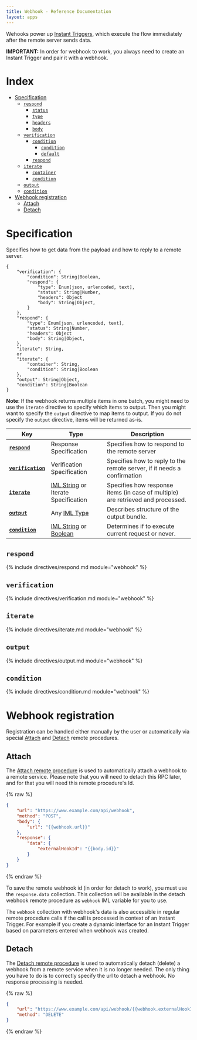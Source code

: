```yaml
---
title: Webhook - Reference Documentation
layout: apps
---
```


Wehooks power up
[Instant Triggers](trigger.instant.md), which execute the flow
immediately after the remote server sends data.

**IMPORTANT:** In order for webhook to work, you always need to create
an Instant Trigger and pair it with a webhook.

# Index

- [Specification](#specification)
  - [`respond`](#respond)
    - [`status`](#respond-status)
    - [`type`](#respond-type)
    - [`headers`](#respond-headers)
    - [`body`](#respond-body)
  - [`verification`](#verification)
    - [`condition`](#verification-condition)
      - [`condition`](#condition-condition)
      - [`default`](#condition-default)
    - [`respond`](#verification-respond)
  - [`iterate`](#iterate)
    - [`container`](#iterate-container)
    - [`condition`](#iterate-condition)
  - [`output`](#output)
  - [`condition`](#condition)
- [Webhook registration](#webhook-registration)
  - [Attach](#attach)
  - [Detach](#detach)

# Specification

Specifies how to get data from the payload and how to reply to a remote server.

```text
{
    "verification": {
        "condition": String|Boolean,
        "respond": {
            "type": Enum[json, urlencoded, text],
            "status": String|Number,
            "headers": Object
            "body": String|Object,
        }
    },
    "respond": {
        "type": Enum[json, urlencoded, text],
        "status": String|Number,
        "headers": Object
        "body": String|Object,
    },
    "iterate": String,
    or
    "iterate": {
        "container": String,
        "condition": String|Boolean
    },
    "output": String|Object,
    "condition": String|Boolean
}
```

**Note**:
If the webhook returns multiple items in one batch, you might need to
use the `iterate` directive to specify which items to output. Then you
might want to specify the `output` directive to map items to output. If
you do not specify the `output` directive, items will be returned as-is.


| Key                                 | Type                                                                               | Description                                                                     |
| ---                                 | ---                                                                                | ---                                                                             |
| [**`respond`**](#respond)           | Response Specification                                                             | Specifies how to respond to the remote server                                   |
| [**`verification`**](#verification) | Verification Specification                                                         | Specifies how to reply to the remote server, if it needs a confirmation         |
| [**`iterate`**](#iterate)           | [IML String](articles/types.md#iml-string) or Iterate Specification                | Specifies how response items (in case of multiple) are retrieved and processed. |
| [**`output`**](#output)             | Any [IML Type](articles/types.md#iml-types)                                        | Describes structure of the output bundle.                                       |
| [**`condition`**](#condition)       | [IML String](articles/types.md#iml-string) or [Boolean](articles/types.md#boolean) | Determines if to execute current request or never.                              |


## `respond`

{% include directives/respond.md module="webhook" %}

## `verification`

{% include directives/verification.md module="webhook" %}

## `iterate`

{% include directives/iterate.md module="webhook" %}

## `output`

{% include directives/output.md module="webhook" %}

## `condition`

{% include directives/condition.md module="webhook" %}

# Webhook registration

Registration can be handled either manually by the user or automatically
via special
[Attach](rpc.md#attach-rpc) and
[Detach](rpc.md#detach-rpc) remote procedures.

## Attach

The
[Attach remote procedure](rpc.md#attach-rpc) is used to automatically
attach a webhook to a remote service. Please note that you will need to
detach this RPC later, and for that you will need this remote procedure's
Id.

{% raw %}
```json
{
    "url": "https://www.example.com/api/webhook",
    "method": "POST",
    "body": {
        "url": "{{webhook.url}}"
    },
    "response": {
        "data": {
            "externalHookId": "{{body.id}}"
        }
    }
}
```
{% endraw %}

To save the remote webhook id (in order for detach to work), you must
use the `response.data` collection. This collection will be available in
the detach webhook remote procedure as `webhook` IML variable for you to use.

The `webhook` collection with webhook's data is also accessible in
regular remote procedure calls if the call is processed in context of an
Instant Trigger. For example if you create a dynamic interface for an
Instant Trigger based on parameters entered when webhook was created.

## Detach

The
[Detach remote procedure](rpc.md#detach-rpc) is used to automatically
detach (delete) a webhook from a remote service when it is no longer
needed. The only thing you have to do is to correctly specify the url to
detach a webhook. No response processing is needed.

{% raw %}
```json
{
    "url": "https://www.example.com/api/webhook/{{webhook.externalHookId}}",
    "method": "DELETE"
}
```
{% endraw %}
